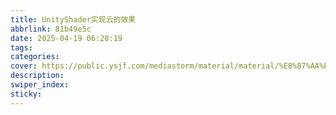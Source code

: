 ```yaml
---
title: UnityShader实现云的效果
abbrlink: 81b49e5c
date: 2025-04-19 06:28:19
tags:
categories:
cover: https://public.ysjf.com/mediastorm/material/material/%E8%87%AA%E7%84%B6%E9%A3%8E%E5%85%89_%E9%98%BF%E7%8E%9B%E7%9B%B4%E7%B1%B3_3_%E5%85%A8%E6%99%AF.jpg
description:
swiper_index:
sticky:
---
```

